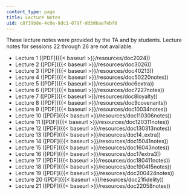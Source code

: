 ```yaml
---
content_type: page
title: Lecture Notes
uid: c8f39b8e-4c0e-8dc1-079f-dd3d6ae7ebf8
---
```


These lecture notes were provided by the TA and by students. Lecture notes for sessions 22 through 26 are not available.

*   Lecture 1 ([PDF]({{< baseurl >}}/resources/doc2024))
*   Lecture 2 ([PDF]({{< baseurl >}}/resources/doc3026))
*   Lecture 3 ([PDF]({{< baseurl >}}/resources/doc40213))
*   Lecture 4 ([PDF]({{< baseurl >}}/resources/doc50220notes))
*   Lecture 5 ([PDF]({{< baseurl >}}/resources/doc6extra))
*   Lecture 6 ([PDF]({{< baseurl >}}/resources/doc7227notes))
*   Lecture 7 ([PDF]({{< baseurl >}}/resources/doc8loyalty))
*   Lecture 8 ([PDF]({{< baseurl >}}/resources/doc9covenants))
*   Lecture 9 ([PDF]({{< baseurl >}}/resources/doc10034notes))
*   Lecture 10 ([PDF]({{< baseurl >}}/resources/doc110306notes))
*   Lecture 11 ([PDF]({{< baseurl >}}/resources/doc120311notes))
*   Lecture 12 ([PDF]({{< baseurl >}}/resources/doc130313notes))
*   Lecture 13 ([PDF]({{< baseurl >}}/resources/doc14_extra))
*   Lecture 14 ([PDF]({{< baseurl >}}/resources/doc15041notes))
*   Lecture 15 ([PDF]({{< baseurl >}}/resources/doc16043notes))
*   Lecture 16 ([PDF]({{< baseurl >}}/resources/doc17extra3))
*   Lecture 17 ([PDF]({{< baseurl >}}/resources/doc180411notes))
*   Lecture 18 ([PDF]({{< baseurl >}}/resources/doc190415notes))
*   Lecture 19 ([PDF]({{< baseurl >}}/resources/doc200424notes))
*   Lecture 20 ([PDF]({{< baseurl >}}/resources/doc21fidelity))
*   Lecture 21 ([PDF]({{< baseurl >}}/resources/doc22058notes))